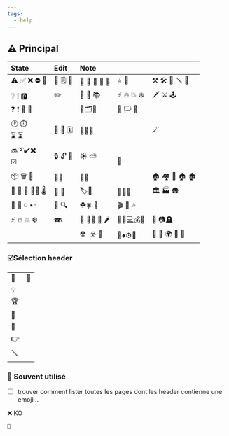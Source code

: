 ```yaml
---
tags:
  - help
---
```

## ⚠️ Principal

| State             | Edit      | Note            |            |                  |
| :---------------- | :-------- | :-------------- | :--------- | ---------------- |
| ⚠️ ✅ ❌ ⛔ 🚫       | 📝 🗒️ 🧾 | 📒 📗 📘 📙  📕 | ⭐ 🎁       | ⚒️ 🛠️ 🔧 🪛 🔨  |
| ❔ ❕ 🅿️           | ✏️        | 📔 📓 📚        | ⚡ 🔥 💥 ❄️ | 🗡️ ⚔️ 🕹️       |
| ❓ ❗ 🔁 🔄         |           | 📁🗂️📂         | 🏴 🏳️ 🚩  |                  |
| 🕑 ⏱️<br>⌛ ⏳      | 📅 📆 🗓️ | 🥇🥈🥉          |            | 🪄               |
| 🔜➰✔️✖️<br>☑️     | 🔒 🔓 🔑  | ☀️ ⛅            | <br>🔶     |                  |
| 📦 🗑️ 🧺         | 🔋🪫      | 📍📌            |            | 🏠 🏘️ 🏡 🏠 🏚️ |
| 🚧 🏁 🚨 🚦🧯 🌡️ | 💬 💭     | 🏷️🔖           | 🌅🌄🌇     | 🏛️ 🏭 🛖        |
| 🔲 🔳 ◽ ▪️▫️      | 🔎 🔍     | ☘️🍀 🌻         | 🎬 🎵 🎶   |                  |
| ⚡ 🔥 💥 ❄️        | ☎️📞      | 🍄 🍄‍🟫 🍉 🌶️ | 🧲🔌💻💰📎 | 💾 📷🪦          |
|                   |           | ☢️  ☣️  💯      | 🎲♦️⚙️🧬   | 🗿 🍻 🌍 💊 🕋   |

### ☑️Sélection header 

|     |     |
| --- | --- |
| 🥷  | 🔎  |
| 💡  |     |
| 🏆  |     |
| 👀  |     |
| 🚀  |     |
| 👉  |     |
| 🪛  |     |


### 🚧 Souvent utilisé 

- [ ] trouver comment lister toutes les pages dont les header contienne une emoji ..

❌ KO

```query 
👀
```


